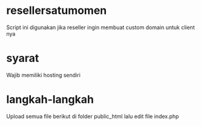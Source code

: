 # resellersatumomen
Script ini digunakan jika reseller ingin membuat custom domain untuk client nya

# syarat
Wajib memiliki hosting sendiri

# langkah-langkah
Upload semua file berikut di folder public_html
lalu edit file index.php 
